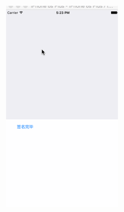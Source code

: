 
<p align="center" >
<img src="https://raw.githubusercontent.com/mengmanzbh/handsign/master/aa.gif" alt="Screen 3" title="Another sample screenshot">
</p>